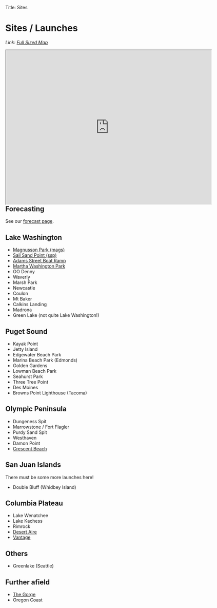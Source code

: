 Title: Sites

# Sites / Launches

_Link: [Full Sized Map](/map)_

<div style="float: right; width: 100%;" >
    <iframe
    src="https://www.google.com/maps/d/u/0/embed?mid=1zF6jmAEuTNwGlDCY3XlijlyzT-6T-D8&ehbc=2E312F&z=7&ll=47.8157,-121.5564"
    width="640"
    height="480"
    ></iframe>
</div>

## Forecasting

See our [forecast page](/forecast).

## Lake Washington

-   [Magnusson Park (mags)](/sites/mags)
-   [Sail Sand Point (ssp)](/sites/ssp)
-   [Adams Street Boat Ramp](/sites/adams_street)
-   [Martha Washington Park](/sites/martha_washington_park)
-   OO Denny
-   Waverly
-   Marsh Park
-   Newcastle
-   Coulon
-   Mt Baker
-   Calkins Landing
-   Madrona
-   Green Lake (not quite Lake Washington!)

## Puget Sound

-   Kayak Point
-   Jetty Island
-   Edgewater Beach Park
-   Marina Beach Park (Edmonds)
-   Golden Gardens
-   Lowman Beach Park
-   Seahurst Park
-   Three Tree Point
-   Des Moines
-   Browns Point Lighthouse (Tacoma)

## Olympic Peninsula

-   Dungeness Spit
-   Marrowstone / Fort Flagler
-   Purdy Sand Spit
-   Westhaven
-   Damon Point
-   [Crescent Beach](/sites/crescent_beach)

## San Juan Islands

There must be some more launches here!

-   Double Bluff (Whidbey Island)

## Columbia Plateau

-   Lake Wenatchee
-   Lake Kachess
-   Rimrock
-   [Desert Aire](/sites/desert_aire)
-   [Vantage](/sites/vantage)

## Others

-   Greenlake (Seattle)

## Further afield

-   [The Gorge](/sites/the_gorge)
-   Oregon Coast
